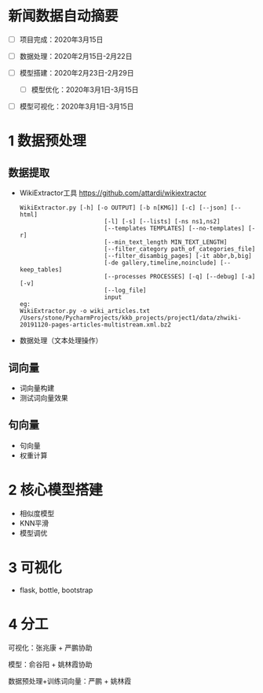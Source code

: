 # **新闻数据自动摘要**

- [ ] 项目完成：2020年3月15日
- [ ] 数据处理：2020年2月15日-2月22日
- [ ] 模型搭建：2020年2月23日-2月29日
  - [ ] 模型优化：2020年3月1日-3月15日
- [ ] 模型可视化：2020年3月1日-3月15日


# 1 数据预处理

## 数据提取

- WikiExtractor工具   <https://github.com/attardi/wikiextractor>

  ~~~
  WikiExtractor.py [-h] [-o OUTPUT] [-b n[KMG]] [-c] [--json] [--html]
                          [-l] [-s] [--lists] [-ns ns1,ns2]
                          [--templates TEMPLATES] [--no-templates] [-r]
                          [--min_text_length MIN_TEXT_LENGTH]
                          [--filter_category path_of_categories_file]
                          [--filter_disambig_pages] [-it abbr,b,big]
                          [-de gallery,timeline,noinclude] [--keep_tables]
                          [--processes PROCESSES] [-q] [--debug] [-a] [-v]
                          [--log_file]
                          input
  eg:                  
  WikiExtractor.py -o wiki_articles.txt /Users/stone/PycharmProjects/kkb_projects/project1/data/zhwiki-20191120-pages-articles-multistream.xml.bz2
  ~~~

- 数据处理（文本处理操作）

## 词向量

- 词向量构建
- 测试词向量效果

## 句向量

- 句向量
- 权重计算

# 2 核心模型搭建

- 相似度模型
- KNN平滑
- 模型调优

# 3 可视化

- flask, bottle, bootstrap

# 4 分工

可视化：张兆康 + 严鹏协助

模型：俞谷阳 + 姚林霞协助

数据预处理+训练词向量：严鹏 + 姚林霞